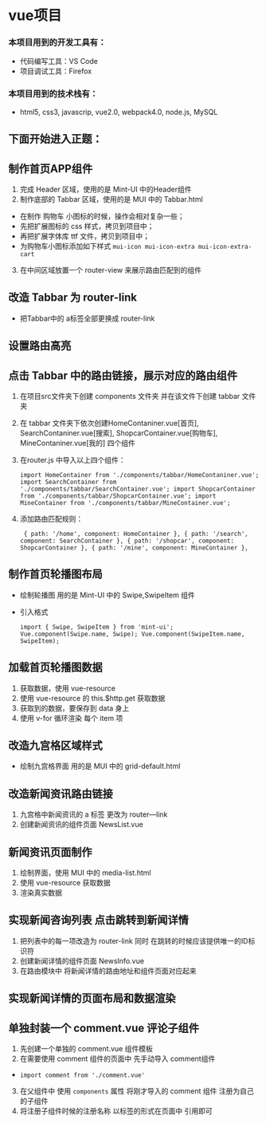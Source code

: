 # vue项目

### 本项目用到的开发工具有：
+ 代码编写工具：VS Code
+ 项目调试工具：Firefox

### 本项目用到的技术栈有：
 + html5, css3, javascrip, vue2.0, webpack4.0, node.js, MySQL

## 下面开始进入正题：

## 制作首页APP组件
1. 完成 Header 区域，使用的是 Mint-UI 中的Header组件
2. 制作底部的 Tabbar 区域，使用的是 MUI 中的 Tabbar.html
 + 在制作 购物车 小图标的时候，操作会相对复杂一些；
 + 先把扩展图标的 css 样式，拷贝到项目中；
 + 再把扩展字体库 ttf 文件，拷贝到项目中；
 + 为购物车小图标添加如下样式 
`mui-icon mui-icon-extra mui-icon-extra-cart`
3. 在中间区域放置一个 router-view 来展示路由匹配到的组件

## 改造 Tabbar 为 router-link
+ 把Tabbar中的 a标签全部更换成 router-link

## 设置路由高亮


## 点击 Tabbar 中的路由链接，展示对应的路由组件
1. 在项目src文件夹下创建 components 文件夹 并在该文件下创建 tabbar 文件夹
2. 在 tabbar 文件夹下依次创建HomeContaniner.vue[首页], SearchContaniner.vue[搜索], ShopcarContainer.vue[购物车], MineContaniner.vue[我的] 四个组件
3. 在router.js 中导入以上四个组件：
    
    `import HomeContainer from './components/tabbar/HomeContaniner.vue';
    import SearchContainer from './components/tabbar/SearchContainer.vue';
    import ShopcarContainer from './components/tabbar/ShopcarContainer.vue';
    import MineContainer from './components/tabbar/MineContainer.vue';`
4. 添加路由匹配规则：
    
    ` 
       { path: '/home', component: HomeContainer },
        { path: '/search', component: SearchContainer },
        { path: '/shopcar', component: ShopcarContainer },
        { path: '/mine', component: MineContainer }, 
    `

## 制作首页轮播图布局
 + 绘制轮播图 用的是 Mint-UI 中的 Swipe,SwipeItem 组件
 + 引入格式

    `import { Swipe, SwipeItem } from 'mint-ui';
        Vue.component(Swipe.name, Swipe);
        Vue.component(SwipeItem.name, SwipeItem);`

## 加载首页轮播图数据
1. 获取数据，使用 vue-resource
2. 使用 vue-resource 的 this.$http.get 获取数据
3. 获取到的数据，要保存到 data 身上
4. 使用 v-for 循环渲染 每个 item 项 

## 改造九宫格区域样式
 + 绘制九宫格界面 用的是 MUI 中的 grid-default.html

## 改造新闻资讯路由链接
1. 九宫格中新闻资讯的 a 标签 更改为 router—link
2. 创建新闻资讯的组件页面 NewsList.vue

## 新闻资讯页面制作
1. 绘制界面，使用 MUI 中的 media-list.html
2. 使用 vue-resource 获取数据
3. 渲染真实数据

## 实现新闻咨询列表 点击跳转到新闻详情
1. 把列表中的每一项改造为 router-link 同时 在跳转的时候应该提供唯一的ID标识符
2. 创建新闻详情的组件页面 NewsInfo.vue
3. 在路由模块中 将新闻详情的路由地址和组件页面对应起来

## 实现新闻详情的页面布局和数据渲染

## 单独封装一个 comment.vue 评论子组件
1. 先创建一个单独的 comment.vue 组件模板
2. 在需要使用 comment 组件的页面中 先手动导入 comment组件
 + `import comment from './comment.vue'`
3. 在父组件中 使用  `components` 属性 将刚才导入的 comment 组件 注册为自己的子组件
4. 将注册子组件时候的注册名称 以标签的形式在页面中 引用即可
